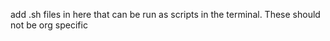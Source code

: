 add .sh files in here that can be run as scripts in the terminal.  These should not be org specific
